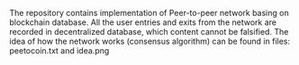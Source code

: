 The repository contains implementation of Peer-to-peer network basing on blockchain database. All the user entries and exits from the network are recorded in decentralized database, which content cannot be falsified. The idea of how the network works (consensus algorithm) can be found in files: peetocoin.txt and idea.png

